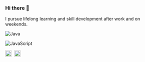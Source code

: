 ### Hi there 👋

<!--
**yscpeak/yscpeak** is a ✨ _special_ ✨ repository because its `README.md` (this file) appears on your GitHub profile.

Here are some ideas to get you started:

- 🔭 I’m currently working on ...
- 🌱 I’m currently learning ...
- 👯 I’m looking to collaborate on ...
- 🤔 I’m looking for help with ...
- 💬 Ask me about ...
- 📫 How to reach me: ...
- 😄 Pronouns: ...
- ⚡ Fun fact: ...
-->


I pursue lifelong learning and skill development after work and on weekends.

![Java](https://img.shields.io/badge/Java-ED8B00?style=for-the-badge&logo=openjdk&logoColor=white)

![JavaScript](https://img.shields.io/badge/JavaScript-F7DF1E?style=for-the-badge&logo=javascript&logoColor=black)


<img src="https://img.shields.io/badge/Java-ED8B00?style=for-the-badge&logo=openjdk&logoColor=white" alt="Java" style="width: 20px; height: 20px; vertical-align: middle; margin-right: 5px;">

<img src="https://img.shields.io/badge/JavaScript-F7DF1E?style=for-the-badge&logo=javascript&logoColor=black" alt="JavaScript" style="width: 20px; height: 20px; vertical-align: middle; margin-right: 5px;">

